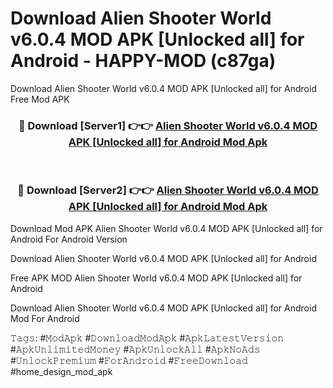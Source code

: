 # Download Alien Shooter World v6.0.4 MOD APK [Unlocked all] for Android - HAPPY-MOD (c87ga)
Download Alien Shooter World v6.0.4 MOD APK [Unlocked all] for Android Free Mod APK

<div align="center">
<h3>🔴 Download [Server1] 👉👉 <a href="https://apkcomod.com?title=Alien_Shooter_World_v6.0.4_MOD_APK_[Unlocked_all]_for_Android">Alien Shooter World v6.0.4 MOD APK [Unlocked all] for Android Mod Apk</a></h3><br>

<h3>🔴 Download [Server2] 👉👉 <a href="https://apkcomod.com?title=Alien_Shooter_World_v6.0.4_MOD_APK_[Unlocked_all]_for_Android">Alien Shooter World v6.0.4 MOD APK [Unlocked all] for Android Mod Apk</a></h3>
</div>


Download Mod APK Alien Shooter World v6.0.4 MOD APK [Unlocked all] for Android For Android Version

Download Alien Shooter World v6.0.4 MOD APK [Unlocked all] for Android 

Free APK MOD Alien Shooter World v6.0.4 MOD APK [Unlocked all] for Android 

Download Alien Shooter World v6.0.4 MOD APK [Unlocked all] for Android Mod For Android

𝚃𝚊𝚐𝚜: #𝙼𝚘𝚍𝙰𝚙𝚔 #𝙳𝚘𝚠𝚗𝚕𝚘𝚊𝚍𝙼𝚘𝚍𝙰𝚙𝚔 #𝙰𝚙𝚔𝙻𝚊𝚝𝚎𝚜𝚝𝚅𝚎𝚛𝚜𝚒𝚘𝚗 #𝙰𝚙𝚔𝚄𝚗𝚕𝚒𝚖𝚒𝚝𝚎𝚍𝙼𝚘𝚗𝚎𝚢 #𝙰𝚙𝚔𝚄𝚗𝚕𝚘𝚌𝚔𝙰𝚕𝚕 #𝙰𝚙𝚔𝙽𝚘𝙰𝚍𝚜 #𝚄𝚗𝚕𝚘𝚌𝚔𝙿𝚛𝚎𝚖𝚒𝚞𝚖 #𝙵𝚘𝚛𝙰𝚗𝚍𝚛𝚘𝚒𝚍 #𝙵𝚛𝚎𝚎𝙳𝚘𝚠𝚗𝚕𝚘𝚊𝚍 #home_design_mod_apk